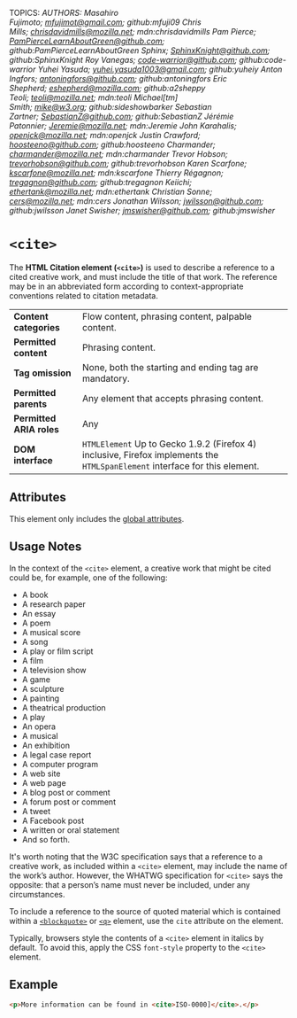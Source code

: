 TOPICS: <cite>
AUTHORS: Masahiro Fujimoto; mfujimot@gmail.com; github:mfuji09
         Chris Mills; chrisdavidmills@mozilla.net; mdn:chrisdavidmills
         Pam Pierce; PamPierceLearnAboutGreen@github.com; github:PamPierceLearnAboutGreen
         Sphinx; SphinxKnight@github.com; github:SphinxKnight
         Roy Vanegas; code-warrior@github.com; github:code-warrior
         Yuhei Yasuda; yuhei.yasuda1003@gmail.com; github:yuheiy
         Anton Ingfors; antoningfors@github.com; github:antoningfors
         Eric Shepherd; eshepherd@mozilla.com; github:a2sheppy
         Teoli; teoli@mozilla.net; mdn:teoli
         Michael[tm] Smith; mike@w3.org; github:sideshowbarker
         Sebastian Zartner; SebastianZ@github.com; github:SebastianZ
         Jérémie Patonnier; Jeremie@mozilla.net; mdn:Jeremie
         John Karahalis; openjck@mozilla.net; mdn:openjck
         Justin Crawford; hoosteeno@github.com; github:hoosteeno
         Charmander; charmander@mozilla.net; mdn:charmander
         Trevor Hobson; trevorhobson@github.com; github:trevorhobson
         Karen Scarfone; kscarfone@mozilla.net; mdn:kscarfone
         Thierry Régagnon; tregagnon@github.com; github:tregagnon
         Keiichi; ethertank@mozilla.net; mdn:ethertank
         Christian Sonne; cers@mozilla.net; mdn:cers
         Jonathan Wilsson; jwilsson@github.com; github:jwilsson
         Janet Swisher; jmswisher@github.com; github:jmswisher

# `<cite>`

The **HTML Citation element (`<cite>`)** is used to describe a reference to a cited creative work,
and must include the title of that work. The reference may be in an abbreviated form according to
context-appropriate conventions related to citation metadata.

|  |  |
| :-- | :-- |
| **Content categories** | Flow content, phrasing content, palpable content. |
| **Permitted content** | Phrasing content.|
| **Tag omission** | None, both the starting and ending tag are mandatory.|
| **Permitted parents** | Any element that accepts phrasing content.|
| **Permitted ARIA roles** | Any |
| **DOM interface** | `HTMLElement` Up to Gecko 1.9.2 (Firefox 4) inclusive, Firefox implements the `HTMLSpanElement` interface for this element.

## Attributes

This element only includes the [global attributes](https://wiki.developer.mozilla.org/en-US/docs/HTML/Global_attributes).

## Usage Notes

In the context of the `<cite>` element, a creative work that might be cited could be, for example,
one of the following:

- A book
- A research paper
- An essay
- A poem
- A musical score
- A song
- A play or film script
- A film
- A television show
- A game
- A sculpture
- A painting
- A theatrical production
- A play
- An opera
- A musical
- An exhibition
- A legal case report
- A computer program
- A web site
- A web page
- A blog post or comment
- A forum post or comment
- A tweet
- A Facebook post
- A written or oral statement
- And so forth.

It's worth noting that the W3C specification says that a reference to a creative work, as included
within a `<cite>` element, may include the name of the work’s author. However,
the WHATWG specification for `<cite>` says the opposite: that a person’s name must never be included,
under any circumstances.

To include a reference to the source of quoted material which is contained within a
[`<blockquote>`](/en/webfrontend/<blockquote>) or [`<q>`](/en/webfrontend/<q>) element,
use the `cite` attribute on the element.

Typically, browsers style the contents of a `<cite>` element in italics by default. To avoid this,
apply the CSS `font-style` property to the `<cite>` element.

## Example

```html
<p>More information can be found in <cite>ISO-0000]</cite>.</p>
```
